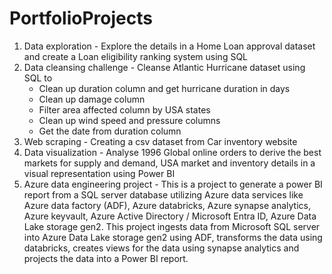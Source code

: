 # PortfolioProjects

1. Data exploration - Explore the details in  a Home Loan approval dataset and create a Loan eligibility ranking system using SQL
2. Data cleansing challenge - Cleanse Atlantic Hurricane dataset using SQL to
   - Clean up duration column and get hurricane duration in days
   - Clean up damage column
   - Filter area affected column by USA states
   - Clean up wind speed and pressure columns
   - Get the date from duration column
3. Web scraping - Creating a csv dataset from Car inventory website
4. Data visualization - Analyse 1996 Global online orders to derive the best markets for supply and demand, USA market and inventory details in a visual representation using Power BI
5. Azure data engineering project - This is a project to generate a power BI report from a SQL server database utilizing Azure data services like Azure data factory (ADF), Azure databricks, Azure synapse analytics, Azure keyvault, Azure Active Directory / Microsoft Entra ID, Azure Data Lake storage gen2. This project ingests data from Microsoft SQL server into Azure Data Lake storage gen2 using ADF, transforms the data using databricks, creates views for the data using synapse analytics and projects the data into a Power BI report. 
                                                 